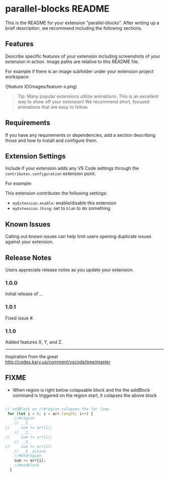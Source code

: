 # parallel-blocks README

This is the README for your extension "parallel-blocks". After writing up a brief description, we recommend including the following sections.

## Features

Describe specific features of your extension including screenshots of your extension in action. Image paths are relative to this README file.

For example if there is an image subfolder under your extension project workspace:

\!\[feature X\]\(images/feature-x.png\)

> Tip: Many popular extensions utilize animations. This is an excellent way to show off your extension! We recommend short, focused animations that are easy to follow.

## Requirements

If you have any requirements or dependencies, add a section describing those and how to install and configure them.

## Extension Settings

Include if your extension adds any VS Code settings through the `contributes.configuration` extension point.

For example:

This extension contributes the following settings:

* `myExtension.enable`: enable/disable this extension
* `myExtension.thing`: set to `blah` to do something

## Known Issues

Calling out known issues can help limit users opening duplicate issues against your extension.

## Release Notes

Users appreciate release notes as you update your extension.

### 1.0.0

Initial release of ...

### 1.0.1

Fixed issue #.

### 1.1.0

Added features X, Y, and Z.

-----------------------------------------------------------------------------------------------------------

Inspiration from the great http://codes.kary.us/comment/vscode/tree/master

FIXME
-----

- When region is right below colapsable block and the the addBlock command is triggered on the region start, it colapses the above block
```javascript

// addBlock on //#region colapses the for loop.
 for (let i = 0; i < arr.length; i++) {
    //#region
    // __1__
//     sum += arr[i];
    // __2__
//     sum += arr[i];
    // __3__
//     sum += arr[i];
    // __4__active
    //#endregion
    sum += arr[i];
    //#endblock
  }
```